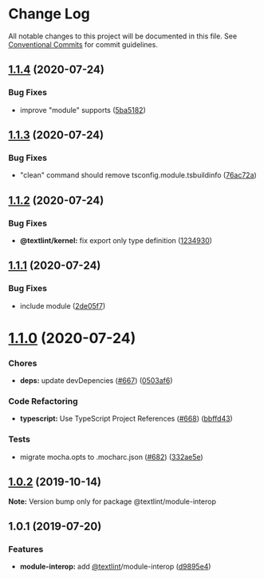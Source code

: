 # Change Log

All notable changes to this project will be documented in this file.
See [Conventional Commits](https://conventionalcommits.org) for commit guidelines.

<a name="1.1.4"></a>
## [1.1.4](https://github.com/textlint/textlint/compare/@textlint/module-interop@1.1.3...@textlint/module-interop@1.1.4) (2020-07-24)


### Bug Fixes

* improve "module" supports ([5ba5182](https://github.com/textlint/textlint/commit/5ba5182))





<a name="1.1.3"></a>
## [1.1.3](https://github.com/textlint/textlint/compare/@textlint/module-interop@1.1.2...@textlint/module-interop@1.1.3) (2020-07-24)


### Bug Fixes

* "clean" command should remove tsconfig.module.tsbuildinfo ([76ac72a](https://github.com/textlint/textlint/commit/76ac72a))





<a name="1.1.2"></a>
## [1.1.2](https://github.com/textlint/textlint/compare/@textlint/module-interop@1.1.1...@textlint/module-interop@1.1.2) (2020-07-24)


### Bug Fixes

* **@textlint/kernel:** fix export only type definition ([1234930](https://github.com/textlint/textlint/commit/1234930))





<a name="1.1.1"></a>
## [1.1.1](https://github.com/textlint/textlint/compare/@textlint/module-interop@1.1.0...@textlint/module-interop@1.1.1) (2020-07-24)


### Bug Fixes

* include module ([2de05f7](https://github.com/textlint/textlint/commit/2de05f7))





<a name="1.1.0"></a>
# [1.1.0](https://github.com/textlint/textlint/compare/@textlint/module-interop@1.0.2...@textlint/module-interop@1.1.0) (2020-07-24)


### Chores

* **deps:** update devDepencies ([#667](https://github.com/textlint/textlint/issues/667)) ([0503af6](https://github.com/textlint/textlint/commit/0503af6))


### Code Refactoring

* **typescript:** Use TypeScript Project References ([#668](https://github.com/textlint/textlint/issues/668)) ([bbffd43](https://github.com/textlint/textlint/commit/bbffd43))


### Tests

* migrate mocha.opts to .mocharc.json ([#682](https://github.com/textlint/textlint/issues/682)) ([332ae5e](https://github.com/textlint/textlint/commit/332ae5e))





<a name="1.0.2"></a>
## [1.0.2](https://github.com/textlint/textlint/compare/@textlint/module-interop@1.0.1...@textlint/module-interop@1.0.2) (2019-10-14)

**Note:** Version bump only for package @textlint/module-interop





<a name="1.0.1"></a>
## 1.0.1 (2019-07-20)


### Features

* **module-interop:** add [@textlint](https://github.com/textlint)/module-interop ([d9895e4](https://github.com/textlint/textlint/commit/d9895e4))

